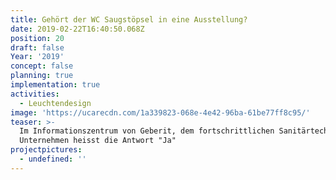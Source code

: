 ```yaml
---
title: Gehört der WC Saugstöpsel in eine Ausstellung?
date: 2019-02-22T16:40:50.068Z
position: 20
draft: false
Year: '2019'
concept: false
planning: true
implementation: true
activities:
  - Leuchtendesign
image: 'https://ucarecdn.com/1a339823-068e-4e42-96ba-61be77ff8c95/'
teaser: >-
  Im Informationszentrum von Geberit, dem fortschrittlichen Sanitärtechnik
  Unternehmen heisst die Antwort "Ja"
projectpictures:
  - undefined: ''
---
```


